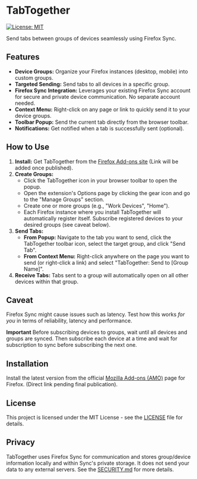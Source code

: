 # TabTogether

[![License: MIT](https://img.shields.io/badge/License-MIT-yellow.svg)](https://opensource.org/licenses/MIT)

Send tabs between groups of devices seamlessly using Firefox Sync.

## Features

*   **Device Groups:** Organize your Firefox instances (desktop, mobile) into custom groups.
*   **Targeted Sending:** Send tabs to all devices in a specific group.
*   **Firefox Sync Integration:** Leverages your existing Firefox Sync account for secure and private device communication. No separate account needed.
*   **Context Menu:** Right-click on any page or link to quickly send it to your device groups.
*   **Toolbar Popup:** Send the current tab directly from the browser toolbar.
*   **Notifications:** Get notified when a tab is successfully sent (optional).

## How to Use

1.  **Install:** Get TabTogether from the [Firefox Add-ons site](https://addons.mozilla.org/) (Link will be added once published).
2.  **Create Groups:**
    *   Click the TabTogether icon in your browser toolbar to open the popup.
    *   Open the extension's Options page by clicking the gear icon and go to the "Manage Groups" section.
    *   Create one or more groups (e.g., "Work Devices", "Home").
    *   Each Firefox instance where you install TabTogether will automatically register itself. Subscribe registered devices to your desired groups (see caveat below).
3.  **Send Tabs:**
    *   **From Popup:** Navigate to the tab you want to send, click the TabTogether toolbar icon, select the target group, and click "Send Tab".
    *   **From Context Menu:** Right-click anywhere on the page you want to send (or right-click a link) and select "TabTogether: Send to [Group Name]".
4.  **Receive Tabs:** Tabs sent to a group will automatically open on all other devices within that group.

## Caveat

Firefox Sync might cause issues such as latency. Test how this works *for you* in terms of reliability, latency and performance.

**Important** Before subscribing devices to groups, wait until all devices and groups are synced. Then subscribe each device at a time and wait for subscription to sync before subscribing the next one.

## Installation

Install the latest version from the official [Mozilla Add-ons (AMO)](https://addons.mozilla.org/) page for Firefox. (Direct link pending final publication).

## License

This project is licensed under the MIT License - see the [LICENSE](LICENSE) file for details.

## Privacy

TabTogether uses Firefox Sync for communication and stores group/device information locally and within Sync's private storage. It does not send your data to any external servers. See the [SECURITY.md](SECURITY.md) for more details.
